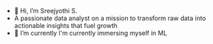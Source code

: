 - 👋 Hi, I’m Sreejyothi S. 
- A passionate data analyst on a mission to transform raw data into actionable insights that fuel growth
- 🌱 I’m currently I'm currently immersing myself in ML


<!---
Sreejyothi123/Sreejyothi123 is a ✨ special ✨ repository because its `README.md` (this file) appears on your GitHub profile.
You can click the Preview link to take a look at your changes.
--->
